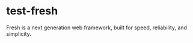 # test-fresh
Fresh is a next generation web framework, built for speed, reliability, and simplicity. 
